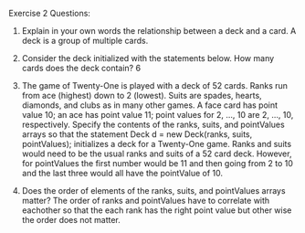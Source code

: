 Exercise 2 Questions:
1. Explain in your own words the relationship between a deck and a card.
A deck is a group of multiple cards.

2. Consider the deck initialized with the statements below. How many cards does the deck contain?
6

3. The game of Twenty-One is played with a deck of 52 cards. Ranks run from ace (highest) down to 2
(lowest). Suits are spades, hearts, diamonds, and clubs as in many other games. A face card has point
value 10; an ace has point value 11; point values for 2, …, 10 are 2, …, 10, respectively. Specify the
contents of the ranks, suits, and pointValues arrays so that the statement
Deck d = new Deck(ranks, suits, pointValues);
initializes a deck for a Twenty-One game.
Ranks and suits would need to be the usual ranks and suits of a 52 card deck. However, for pointValues the first number would be 11 and then going from 2 to 10 and the last three would all have the pointValue of 10.

4. Does the order of elements of the ranks, suits, and pointValues arrays matter?
The order of ranks and pointValues have to correlate with eachother so that the each rank has the right point value but other wise the order does not matter.
